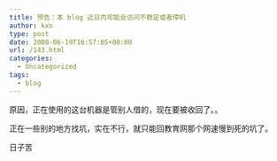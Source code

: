 ```yaml
---
title: 预告：本 blog 近日内可能会访问不稳定或者停机
author: kxn
type: post
date: 2008-06-19T16:57:05+00:00
url: /143.html
categories:
  - Uncategorized
tags:
  - blog
---
```


原因，正在使用的这台机器是管别人借的，现在要被收回了。。

正在一些别的地方找坑，实在不行，就只能回教育网那个网速慢到死的坑了。

日子苦
